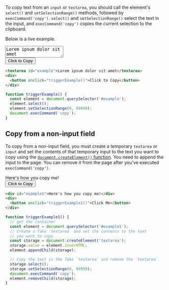 To copy text from an `input` or `textarea`, you should call the element's `select()` and `setSelectionRange()` methods, followed by `execCommand('copy')`.
`select()` and `setSelectionRange()` select the text in the input, and `execCommand('copy')` copies the current selection to the clipboard.

Below is a live example.

<textarea id="example">Lorem ipsum dolor sit amet</textarea>
<div>
<button onclick="triggerExample()">Click to Copy</button>
</div>
<script>
function triggerExample() {
  const element = document.querySelector('#example');
  element.select();
  element.setSelectionRange(0, 99999);
  document.execCommand('copy');
}
</script>

```html
<textarea id="example">Lorem ipsum dolor sit amet</textarea>
<div>
  <button onclick="triggerExample()">Click to Copy</button>
</div>
```

```javascript
function triggerExample() {
  const element = document.querySelector('#example');
  element.select();
  element.setSelectionRange(0, 99999);
  document.execCommand('copy');
}
```

## Copy from a non-input field

To copy from a non-input field, you must create a temporary `textarea` or `input` and set the contents of that temporary input to the text you want to copy using the [`document.createElement()` function](/tutorials/fundamentals/create-element).
You need to append the input to the page.
You can remove it from the page after you've executed `execCommand('copy')`.

<div id="example1">Here's how you copy me!</div>
<div>
  <button onclick="triggerExample1()">Click to Copy</button>
</div>
<script>
function triggerExample1() {
  const element = document.querySelector('#example1');
  const storage = document.createElement('textarea');
  storage.value = element.innerHTML;
  element.appendChild(storage);
  storage.select();
  storage.setSelectionRange(0, 99999);
  document.execCommand('copy');
  element.removeChild(storage);
}
</script>

```html
<div id="example1">Here's how you copy me!</div>
<div>
  <button onclick="triggerExample1()">Click Me</button>
</div>
```

```javascript
function triggerExample1() {
  // get the container
  const element = document.querySelector('#example1');
  // Create a fake `textarea` and set the contents to the text
  // you want to copy
  const storage = document.createElement('textarea');
  storage.value = element.innerHTML;
  element.appendChild(storage);

  // Copy the text in the fake `textarea` and remove the `textarea`
  storage.select();
  storage.setSelectionRange(0, 99999);
  document.execCommand('copy');
  element.removeChild(storage);
}
```